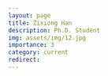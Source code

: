 ```yaml
---
layout: page
title: Zixiong Han
description: Ph.D. Student
img: assets/img/12.jpg
importance: 3
category: current
redirect: 
---
```


